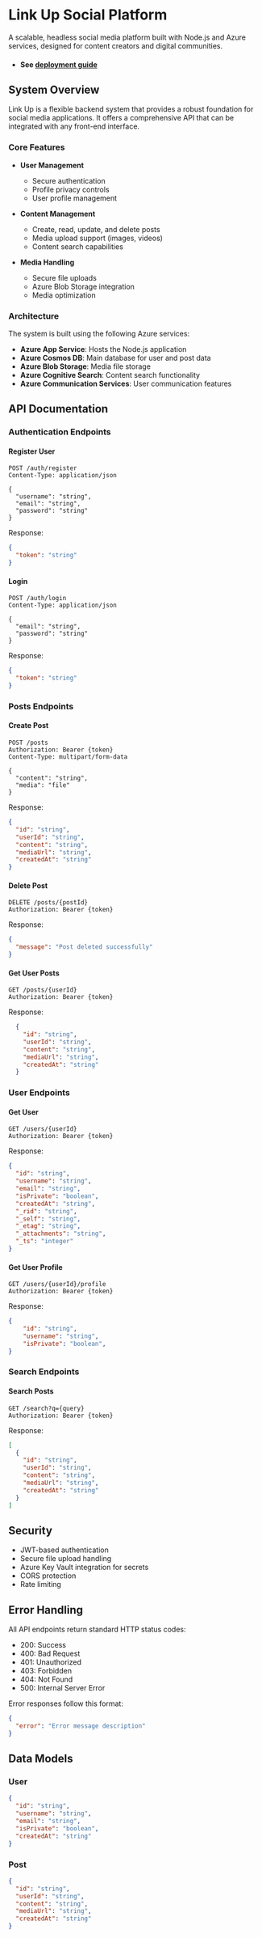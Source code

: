 # Link Up Social Platform

A scalable, headless social media platform built with Node.js and Azure services, designed for content creators and digital communities.

- #### See [deployment guide](./README.md)

## System Overview

Link Up is a flexible backend system that provides a robust foundation for social media applications. It offers a comprehensive API that can be integrated with any front-end interface.

### Core Features

- **User Management**
  - Secure authentication
  - Profile privacy controls
  - User profile management

- **Content Management**
  - Create, read, update, and delete posts
  - Media upload support (images, videos)
  - Content search capabilities

- **Media Handling**
  - Secure file uploads
  - Azure Blob Storage integration
  - Media optimization

### Architecture

The system is built using the following Azure services:

- **Azure App Service**: Hosts the Node.js application
- **Azure Cosmos DB**: Main database for user and post data
- **Azure Blob Storage**: Media file storage
- **Azure Cognitive Search**: Content search functionality
- **Azure Communication Services**: User communication features

## API Documentation

### Authentication Endpoints

#### Register User
```http
POST /auth/register
Content-Type: application/json

{
  "username": "string",
  "email": "string",
  "password": "string"
}
```

Response:
```json
{
  "token": "string"
}
```

#### Login
```http
POST /auth/login
Content-Type: application/json

{
  "email": "string",
  "password": "string"
}
```

Response:
```json
{
  "token": "string"
}
```

### Posts Endpoints

#### Create Post
```http
POST /posts
Authorization: Bearer {token}
Content-Type: multipart/form-data

{
  "content": "string",
  "media": "file"
}
```

Response:
```json
{
  "id": "string",
  "userId": "string",
  "content": "string",
  "mediaUrl": "string",
  "createdAt": "string"
}
```

#### Delete Post
```http
DELETE /posts/{postId}
Authorization: Bearer {token}
```

Response:
```json
{
  "message": "Post deleted successfully"
}
```

#### Get User Posts
```http
GET /posts/{userId}
Authorization: Bearer {token}
```

Response:
```json
  {
    "id": "string",
    "userId": "string",
    "content": "string",
    "mediaUrl": "string",
    "createdAt": "string"
  }
```

### User Endpoints

#### Get User
```http
GET /users/{userId}
Authorization: Bearer {token}
```

Response:
```json
{
  "id": "string",
  "username": "string",
  "email": "string",
  "isPrivate": "boolean",
  "createdAt": "string",
  "_rid": "string",
  "_self": "string",
  "_etag": "string",
  "_attachments": "string",
  "_ts": "integer"
}
```

#### Get User Profile
```http
GET /users/{userId}/profile
Authorization: Bearer {token}
```

Response:
```json
{
    "id": "string",
    "username": "string",
    "isPrivate": "boolean",
}
```

### Search Endpoints

#### Search Posts
```http
GET /search?q={query}
Authorization: Bearer {token}
```

Response:
```json
[
  {
    "id": "string",
    "userId": "string",
    "content": "string",
    "mediaUrl": "string",
    "createdAt": "string"
  }
]
```

## Security

- JWT-based authentication
- Secure file upload handling
- Azure Key Vault integration for secrets
- CORS protection
- Rate limiting

## Error Handling

All API endpoints return standard HTTP status codes:

- 200: Success
- 400: Bad Request
- 401: Unauthorized
- 403: Forbidden
- 404: Not Found
- 500: Internal Server Error

Error responses follow this format:
```json
{
  "error": "Error message description"
}
```

## Data Models

### User
```json
{
  "id": "string",
  "username": "string",
  "email": "string",
  "isPrivate": "boolean",
  "createdAt": "string"
}
```

### Post
```json
{
  "id": "string",
  "userId": "string",
  "content": "string",
  "mediaUrl": "string",
  "createdAt": "string"
}
```
